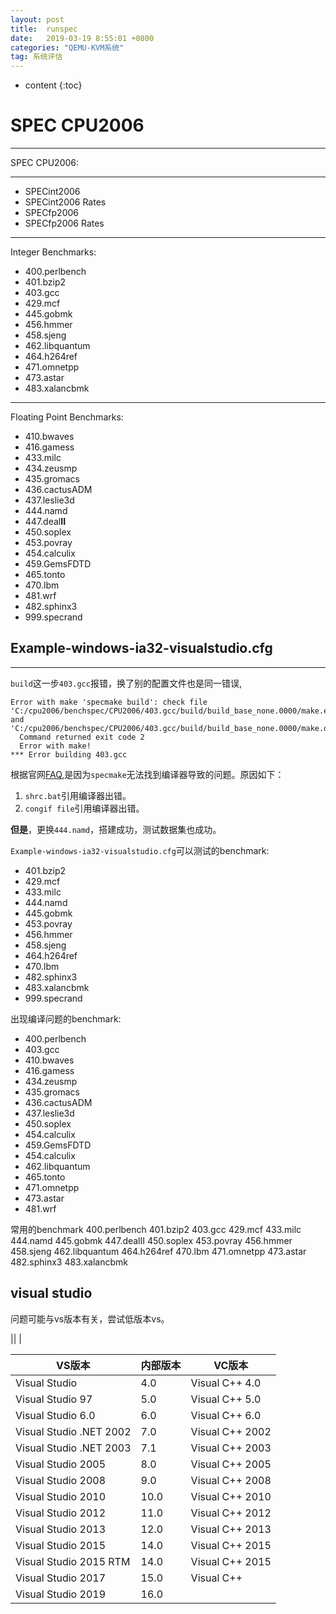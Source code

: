```yaml
---
layout: post
title:  runspec
date:   2019-03-19 8:55:01 +0800
categories: "QEMU-KVM系统"
tag: 系统评估
---
```

* content
{:toc}


# SPEC CPU2006
---
SPEC CPU2006:

---
* SPECint2006
* SPECint2006 Rates
* SPECfp2006
* SPECfp2006 Rates

---
Integer Benchmarks:
* 400.perlbench
* 401.bzip2
* 403.gcc
* 429.mcf
* 445.gobmk
* 456.hmmer
* 458.sjeng
* 462.libquantum
* 464.h264ref
* 471.omnetpp
* 473.astar
* 483.xalancbmk

---
Floating Point Benchmarks:
* 410.bwaves
* 416.gamess
* 433.milc
* 434.zeusmp
* 435.gromacs
* 436.cactusADM 
* 437.leslie3d
* 444.namd
* 447.deal**II**
* 450.soplex
* 453.povray
* 454.calculix
* 459.GemsFDTD 
* 465.tonto
* 470.lbm
* 481.wrf
* 482.sphinx3 
* 999.specrand

## Example-windows-ia32-visualstudio.cfg
---
`build`这一步`403.gcc`报错，换了别的配置文件也是同一错误,

```shell
Error with make 'specmake build': check file
'C:/cpu2006/benchspec/CPU2006/403.gcc/build/build_base_none.0000/make.err' and 'C:/cpu2006/benchspec/CPU2006/403.gcc/build/build_base_none.0000/make.out'
  Command returned exit code 2
  Error with make!
*** Error building 403.gcc
```
根据官网[FAQ](https://www.spec.org/cpu2006/Docs/faq.html#Build.01),是因为`specmake`无法找到编译器导致的问题。原因如下：
1. `shrc.bat`引用编译器出错。
2. `congif file`引用编译器出错。


**但是**，更换`444.namd`，搭建成功，测试数据集也成功。

`Example-windows-ia32-visualstudio.cfg`可以测试的benchmark:
* 401.bzip2
* 429.mcf
* 433.milc
* 444.namd
* 445.gobmk
* 453.povray
* 456.hmmer
* 458.sjeng
* 464.h264ref
* 470.lbm
* 482.sphinx3
* 483.xalancbmk
* 999.specrand

出现编译问题的benchmark:

* 400.perlbench
* 403.gcc
* 410.bwaves
* 416.gamess
* 434.zeusmp
* 435.gromacs
* 436.cactusADM
* 437.leslie3d
* 450.soplex
* 454.calculix
* 459.GemsFDTD 
* 454.calculix
* 462.libquantum
* 465.tonto
* 471.omnetpp
* 473.astar
* 481.wrf

常用的benchmark
400.perlbench 
401.bzip2 
403.gcc 
429.mcf 
433.milc 
444.namd 
445.gobmk 
447.dealII 
450.soplex 
453.povray 
456.hmmer 
458.sjeng 
462.libquantum 
464.h264ref 
470.lbm 
471.omnetpp 
473.astar 
482.sphinx3 
483.xalancbmk 

## visual studio
问题可能与vs版本有关，尝试低版本vs。

|| | 

| VS版本                  | 内部版本 | VC版本          |
| ----------------------- | -------- | --------------- |
| Visual Studio           | 4.0      | Visual C++ 4.0  |
| Visual Studio 97        | 5.0      | Visual C++ 5.0  |
| Visual Studio 6.0       | 6.0      | Visual C++ 6.0  |
| Visual Studio .NET 2002 | 7.0      | Visual C++ 2002 |
| Visual Studio .NET 2003 | 7.1      | Visual C++ 2003 |
| Visual Studio 2005      | 8.0      | Visual C++ 2005 |
| Visual Studio 2008      | 9.0      | Visual C++ 2008 |
| Visual Studio 2010      | 10.0     | Visual C++ 2010 |
| Visual Studio 2012      | 11.0     | Visual C++ 2012 |
| Visual Studio 2013      | 12.0     | Visual C++ 2013 |
| Visual Studio 2015      | 14.0     | Visual C++ 2015 |
| Visual Studio 2015 RTM  | 14.0     | Visual C++ 2015 |
| Visual Studio 2017      | 15.0     | Visual C++      |
| Visual Studio 2019      | 16.0     |                 |

​                            